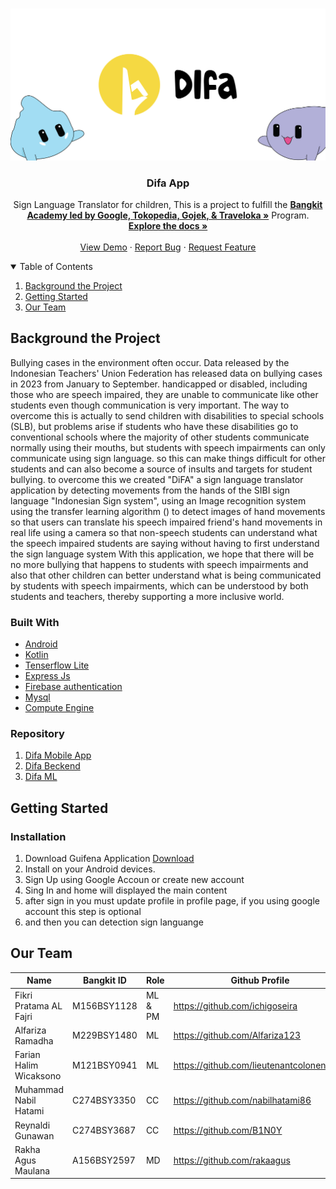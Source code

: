 <!-- PROJECT LOGO -->
<br />
<p align="center">
  <a href="https://github.com/DifaApp">
    <img src="banner.png" alt="Logo">
  </a>

  <h3 align="center">Difa App</h3>

  <p align="center">
 Sign Language Translator for children,
   This is a project to fulfill the  <a href="https://grow.google/intl/id_id/bangkit/"><strong>Bangkit Academy led by Google, Tokopedia, Gojek, & Traveloka »</strong></a>
   Program.
    <br />
    <a href="https://github.com/DifaApp"><strong>Explore the docs »</strong></a>
    <br />
    <br />
    <a href="https://github.com/DifaApp">View Demo</a>
    ·
    <a href="https://github.com/DifaApp">Report Bug</a>
    ·
    <a href="https://github.com/DifaApp/issues">Request Feature</a>
  </p>
</p>

<!-- TABLE OF CONTENTS -->
<details open="open">
  <summary>Table of Contents</summary>
  <ol>
    <li><a href="#background-the-Project">Background the Project</a>
    </li>
    <li><a href="#getting-started">Getting Started</a></li>
    <li><a href="#our-team">Our Team</a></li>
  </ol>
</details>

<!-- ABOUT THE PROJECT -->

## Background the Project

Bullying cases in the environment often occur. Data released by the Indonesian Teachers' Union Federation has released data on bullying cases in 2023 from January to September. handicapped or disabled, including those who are speech impaired, they are unable to communicate like other students even though communication is very important. The way to overcome this is actually to send children with disabilities to special schools (SLB), but problems arise if students who have these disabilities go to conventional schools where the majority of other students communicate normally using their mouths, but students with speech impairments can only communicate using sign language. so this can make things difficult for other students and can also become a source of insults and targets for student bullying.
to overcome this we created "DiFA" a sign language translator application by detecting movements from the hands of the SIBI sign language "Indonesian Sign system", using an Image recognition system using the transfer learning algorithm () to detect images of hand movements so that users can translate his speech impaired friend's hand movements in real life using a camera so that non-speech students can understand what the speech impaired students are saying without having to first understand the sign language system
With this application, we hope that there will be no more bullying that happens to students with speech impairments and also that other children can better understand what is being communicated by students with speech impairments, which can be understood by both students and teachers, thereby supporting a more inclusive world.

### Built With

- [Android](https://www.android.com/)
- [Kotlin](https://kotlinlang.org/)
- [Tenserflow Lite](https://www.tensorflow.org/lite)
- [Express Js](https://expressjs.com/)
- [Firebase authentication](https://firebase.google.com/docs/auth)
- [Mysql](https://www.mysql.com/)
- [Compute Engine](https://cloud.google.com/compute)

### Repository

1. [Difa Mobile App](https://github.com/DifaApp/MD-Difa-App)
2. [Difa Beckend](https://github.com/DifaApp/CC-Difa-App)<br />
3. [Difa ML](https://github.com/DifaApp/ML-Difa-App)

<!-- GETTING STARTED -->

## Getting Started

### Installation

1. Download Guifena Application [Download](https://github.com/bangkit-cap0423/Guifena/releases/tag/v1.0.0)
2. Install on your Android devices.
3. Sign Up using Google Accoun or create new account
4. Sing In and home will displayed the main content 
5. after sign in you must update profile in profile page, if you using google account this step is optional
6. and then you can detection sign languange



<!-- OUR TEAM -->

## Our Team

| Name | Bangkit ID | Role |Github Profile |
| ------ | ------ | ------ | ------ |
Fikri Pratama AL Fajri | M156BSY1128 | ML & PM | https://github.com/ichigoseira 
Alfariza Ramadha | M229BSY1480 | ML | https://github.com/Alfariza123 
Farian Halim Wicaksono | M121BSY0941 | ML | https://github.com/lieutenantcolonenwar2
Muhammad Nabil Hatami | C274BSY3350 | CC | https://github.com/nabilhatami86
Reynaldi Gunawan | C274BSY3687 | CC | https://github.com/B1N0Y 
Rakha Agus Maulana | A156BSY2597 | MD | https://github.com/rakaagus
